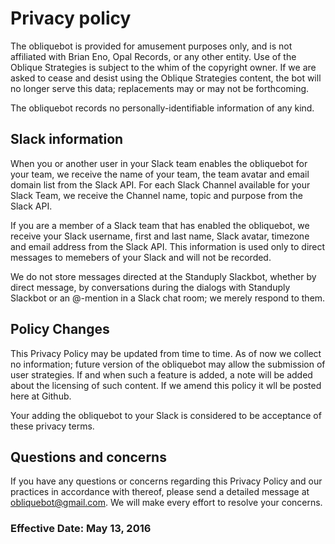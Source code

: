 # Privacy policy

The obliquebot is provided for amusement purposes only, and is not affiliated with Brian Eno, Opal Records, or any other entity. Use of the Oblique Strategies is subject to the whim of the copyright owner. If we are asked to cease and desist using the Oblique Strategies content, the bot will no longer serve this data; replacements may or may not be forthcoming.

The obliquebot records no personally-identifiable information of any kind.

## Slack information
When you or another user in your Slack team enables the obliquebot for your team, we receive the name of your team, the team avatar and email domain list from the Slack API. For each Slack Channel available for your Slack Team, we receive the Channel name, topic and purpose from the Slack API.

If you are a member of a Slack team that has enabled the obliquebot, we receive your Slack username, first and last name, Slack avatar, timezone and email address from the Slack API. This information is used only to direct messages to memebers of your Slack and will not be recorded.

We do not store messages directed at the Standuply Slackbot, whether by direct message, by conversations during the dialogs with Standuply Slackbot or an @-mention in a Slack chat room; we merely respond to them.

## Policy Changes

This Privacy Policy may be updated from time to time. As of now we collect no information; future version of the obliquebot may allow the submission of user strategies. If and when such a feature is added, a note will be added about the licensing of such content. If we amend this policy it wll be posted here at Github. 

Your adding the obliquebot to your Slack is considered to be acceptance of these privacy terms.

## Questions and concerns

If you have any questions or concerns regarding this Privacy Policy and our practices in accordance with thereof, please send a detailed message at obliquebot@gmail.com. We will make every effort to resolve your concerns.

### Effective Date: May 13, 2016

